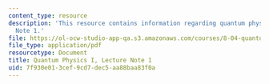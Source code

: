 ```yaml
---
content_type: resource
description: 'This resource contains information regarding quantum physics: Lecture
  Note 1.'
file: https://ol-ocw-studio-app-qa.s3.amazonaws.com/courses/8-04-quantum-physics-i-spring-2016/7f930e013cef9cd7dec5aa88baa83f0a_MIT8_04S16_LecNotes1.pdf
file_type: application/pdf
resourcetype: Document
title: Quantum Physics I, Lecture Note 1
uid: 7f930e01-3cef-9cd7-dec5-aa88baa83f0a
---
```

